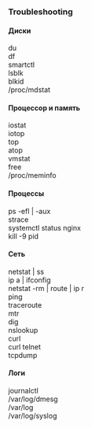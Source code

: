 ### Troubleshooting

#### Диски

du  
df  
smartctl  
lsblk  
blkid  
/proc/mdstat  

#### Процессор и память

iostat  
iotop  
top  
atop  
vmstat  
free  
/proc/meminfo  

#### Процессы  

ps -efl | -aux  
strace  
systemctl status nginx  
kill -9 pid  

#### Сеть  

netstat | ss  
ip a | ifconfig  
netstat -rm | route | ip r  
ping  
traceroute  
mtr  
dig  
nslookup  
curl  
curl telnet  
tcpdump  

#### Логи  

journalctl  
/var/log/dmesg  
/var/log  
/var/log/syslog   
